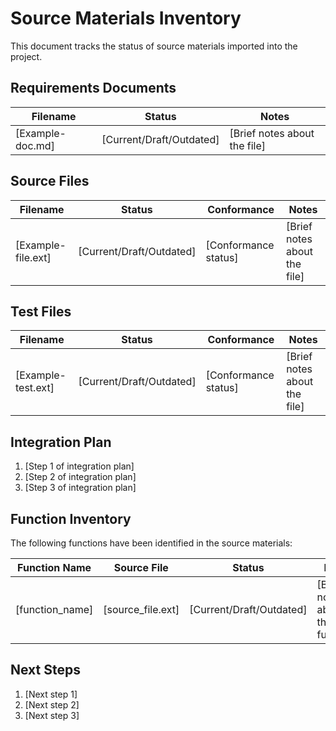 # Source Materials Inventory

This document tracks the status of source materials imported into the project.

## Requirements Documents

| Filename | Status | Notes |
|----------|--------|-------|
| [Example-doc.md] | [Current/Draft/Outdated] | [Brief notes about the file] |

## Source Files

| Filename | Status | Conformance | Notes |
|----------|--------|-------------|-------|
| [Example-file.ext] | [Current/Draft/Outdated] | [Conformance status] | [Brief notes about the file] |

## Test Files

| Filename | Status | Conformance | Notes |
|----------|--------|-------------|-------|
| [Example-test.ext] | [Current/Draft/Outdated] | [Conformance status] | [Brief notes about the file] |

## Integration Plan

1. [Step 1 of integration plan]
2. [Step 2 of integration plan]
3. [Step 3 of integration plan]

## Function Inventory

The following functions have been identified in the source materials:

| Function Name | Source File | Status | Notes |
|---------------|-------------|--------|-------|
| [function_name] | [source_file.ext] | [Current/Draft/Outdated] | [Brief notes about the function] |

## Next Steps

1. [Next step 1]
2. [Next step 2]
3. [Next step 3]
